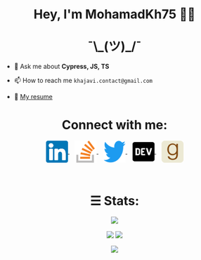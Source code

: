 <h1 align="center">
  Hey, I'm MohamadKh75 ✌🏻
  <br><br>
  ¯\_(ツ)_/¯
</h1>

- 💬 Ask me about **Cypress, JS, TS**

- 📫 How to reach me `khajavi.contact@gmail.com`

- 📄 [My resume](https://github.com/MohamadKh75/resume)

<h1 align="center">Connect with me:</h1>

<p align="center">
  <a href="https://linkedin.com/in/mohamadkh75" target="_blank">
    <img align="center" src="assets/linkedin.svg" alt="linkedin" height="50" width="50" />
  </a>
  &nbsp;&nbsp;
  <a href="https://stackoverflow.com/users/4565015" target="_blank">
    <img align="center" src="assets/stackoverflow.svg" alt="stackoverflow" height="50" width="50" />
  </a>
  &nbsp;&nbsp;
  <a href="https://twitter.com/mohamadkh75" target="_blank">
    <img align="center" src="assets/twitter.svg" alt="twitter" height="50" width="50" />
  </a>
  &nbsp;&nbsp;
  <a href="https://dev.to/mohamadkh75" target="_blank">
    <img align="center" src="assets/DEV.svg" alt="dev.to" height="50" width="50" />
  </a>
  &nbsp;&nbsp;
  <a href="https://goodreads.com/mohamadkh75" target="_blank">
    <img align="center" src="assets/goodreads.svg" alt="goodreads" height="50" width="50" />
  </a>
</p>

<br>

<h1 align="center">&#9776; Stats:</h1>

<p align="center">
  <img src="https://github-profile-summary-cards.vercel.app/api/cards/profile-details?username=MohamadKh75&theme=radical" width="90%" />
</p>

<p align="center">
  <img src="https://github-profile-summary-cards.vercel.app/api/cards/stats?username=MohamadKh75&theme=radical" width="45%" />
  <img src="https://github-profile-summary-cards.vercel.app/api/cards/most-commit-language?username=MohamadKh75&theme=radical" width="45%" />
</p>

<p align="center">
  <img src="https://github-readme-streak-stats.herokuapp.com?user=MohamadKh75&theme=radical&hide_border=true" width="90%" />
</p>
